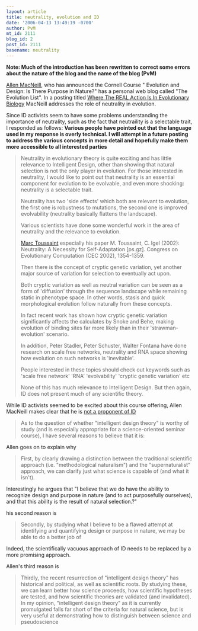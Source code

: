 ```yaml
---
layout: article
title: neutrality, evolution and ID
date: '2006-04-13 13:49:19 -0700'
author: PvM
mt_id: 2111
blog_id: 2
post_id: 2111
basename: neutrality
---
```

**Note: Much of the introduction has been rewritten to correct some errors about the nature of the blog and the name of the blog (PvM)**

[Allen MacNeill](http://courses.plantbio.cornell.edu/biog109-110/BioG009-010/Allen.html), who has announced the Cornell Course " Evolution and Design: Is There Purpose in Nature?" has a personal web blog called "The Evolution List". In a posting titled  [ Where The REAL Action Is In Evolutionary Biology](http://evolutionlist.blogspot.com/2006/03/where-real-action-is-in-evolutionary.html) MacNeill addresses the role of neutrality in evolution. 

Since ID activists seem to have some problems understanding the importance of neutrality, such as the fact that neutraility is a selectable trait, I responded as follows: 
**Various people have pointed out that the language used in my response is overly technical. I will attempt in a future posting to address the various concepts in more detail and hopefully make them more accessible to all interested parties**

> Neutrality in evolutionary theory is quite exciting and has little relevance to Intelligent Design, other than showing that natural selection is not the only player in evolution. For those interested in neutrality, I would like to point out that neutrality is an essential component for evolution to be evolvable, and even more shocking: neutrality is a selectable trait.
> 
> Neutrality has two 'side effects' which both are relevant to evolution, the first one is robustness to mutations, the second one is improved evolvability (neutrality basically flattens the landscape).
> 
> Various scientists have done some wonderful work in the area of neutrality and the relevance to evolution.
> 
> [Marc Toussaint](http://homepages.inf.ed.ac.uk/mtoussai/publications/index.html) especially his paper M. Toussaint, C. Igel (2002): Neutrality: A Necessity for Self-Adaptation \[ps.gz\]. Congress on Evolutionary Computation (CEC 2002), 1354-1359.
> 
> Then there is the concept of cryptic genetic variation, yet another major source of variation for selection to eventually act upon. 
> 
> Both cryptic variation as well as neutral variation can be seen as a form of 'diffusion' through the sequence landscape while remaining static in phenotype space. In other words, stasis and quick morphological evolution follow naturally from these concepts.
> 
> In fact recent work has shown how cryptic genetic variation significantly affects the calculates by Snoke and Behe, making evolution of binding sites far more likely than in their 'strawman-evolution' scenario.
> 
> In addition, Peter Stadler, Peter Schuster, Walter Fontana have done research on scale free networks, neutrality and RNA space showing how evolution on such networks is 'inevitable'. 
> 
> People interested in these topics should check out keywords such as 'scale free network' 'RNA' 'evolvability' 'cryptic genetic variation' etc 
> 
> None of this has much relevance to Intelligent Design. But then again, ID does not present much of any scientific theory.

While ID activists seemed to be excited about this course offering, Allen MacNeill makes clear that he is [not a proponent of ID](http://evolutionlist.blogspot.com/2006/04/cornell-to-offer-class-on-intelligent.html)

> As to the question of whether "intelligent design theory" is worthy of study (and is especially appropriate for a science-oriented seminar course), I have several reasons to believe that it is:

Allen goes on to explain why

> First, by clearly drawing a distinction between the traditional scientific approach (i.e. "methodological naturalism") and the "supernaturalist" approach, we can clarify just what science is capable of (and what it isn't).

Interestingly he argues that "I believe that we do have the ability to recognize design and purpose in nature (and to act purposefully ourselves), and that this ability is the result of natural selection.?"

his second reason is

> Secondly, by studying what I believe to be a flawed attempt at identifying and quantifying design or purpose in nature, we may be able to do a better job of

Indeed, the scientifically vacuous approach of ID needs to be replaced by a more promising approach.

Allen's third reason is 

> Thirdly, the recent resurrection of "intelligent design theory" has historical and political, as well as scientific roots. By studying these, we can learn better how science proceeds, how scientific hypotheses are tested, and how scientific theories are validated (and invalidated). In my opinion, "intelligent design theory" as it is currently promulgated falls far short of the criteria for natural science, but is very useful at demonstrating how to distinguish between science and pseudoscience
